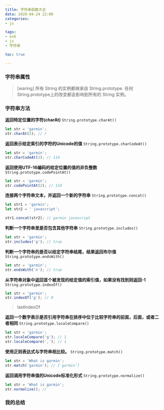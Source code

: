 ```yaml
---
title: 字符串函数大全
data: 2020-04-24 22:00
categories: 
- js

tags:
- es6
- js
- 字符串

toc: true

---
```


<!--more-->

### 字符串属性
>[waring] 所有 String 的实例都继承自 String.prototype. 任何String.prototype上的改变都会影响到所有的 String 实例。

### 字符串方法
**返回特定位置的字符(charAt)**
`String.prototype.charAt()`
```javascript
let str = 'garmin';
str.charAt(2); // r
```

**返回表示给定索引的字符的Unicode的值**
`String.prototype.charCodeAt()`
```javascript
let str = 'garmin';
str.charCodeAt(2); // 114
```
**返回使用UTF-16编码的给定位置的值的非负整数**
`String.prototype.codePointAt()`
```javascript
let str = 'garmin';
str.codePointAt(2); // 114
```

**连接两个字符串文本，并返回一个新的字符串**
`String.prototype.concat()`
```javascript
let str1 = 'garmin';
let str2 = ' javascript';

str1.concat(str2); // garmin javascript
```
**判断一个字符串里是否包含其他字符串**
`String.prototype.includes()`
```javascript
let str = 'garmin';
str.includes('g'); // true
```
**判断一个字符串的是否以给定字符串结尾，结果返回布尔值**
`String.prototype.endsWith()`
```javascript
let str = 'garmin';
str.endsWith('n'); // true
```
**从字符串对象中返回首个被发现的给定值的索引值，如果没有找到则返回-1**
`String.prototype.indexOf()`
```javascript
let str = 'garmin';
str.indexOf('g'); // 0
```
> lastIndexOf

**返回一个数字表示是否引用字符串在排序中位于比较字符串的前面，后面，或者二者相同**
`String.prototype.localeCompare()`
```javascript
let str = 'garmin';
str.localeCompare('g'); // 1
str.localeCompare(','); // 1

```

**使用正则表达式与字符串相比较。**
`String.prototype.match()`
```javascript
let str = 'What is garmin';
str.match('garmin'); // ['garmin']
```

**返回调用字符串值的Unicode标准化形式**
`String.prototype.normalize()`
```javascript
let str = 'What is garmin';
str.normalize(); // 
```


### 我的总结

